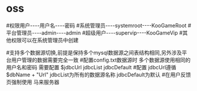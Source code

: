 # oss
#权限用户----用户名----密码
#系统管理员----systemroot----KooGameRoot
#平台管理员----admin----admin
#超级用户----supervip----KooGameVip
#其他权限可以在系统管理员中创建 

#支持多个数据源切换,前提是保持多个mysql数据源之间表结构相同,另外涉及平台用户管理的数据需要完全一致
#配置config.txt数据源时 多个数据源使用相同的用户名和密码  需要配置 $jdbcUrl jdbcList jdbcDefault 
#配置 jdbcUrl遵循 $dbName + "Url"    jdbcList为所有的数据源名称     jdbcDefault为默认
#在用户反馈页强制使用 马来服务器
